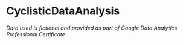# CyclisticDataAnalysis
*Data used is fictional and provided as part of Google Data Analytics Professional Certificate*
